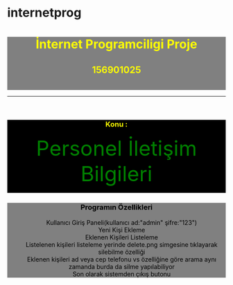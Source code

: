 # internetprog
<html>
<head>
</head>
<body>
<div style="background-color:grey; color:yellow; text-align:center">
<h1>İnternet Programciligi Proje</h1><h2>156901025</h2>
<br></div><hr><br>
<div style="background-color:black; color:yellow; text-align:center">
<h3>Konu :</h3><font size="7" color="green">Personel İletişim Bilgileri</font>
<hr>
</div>
<div style="background-color:grey; color:black; text-align:center">
<h3>Programın Özellikleri</h3>
<ol>
  Kullanıcı Giriş Paneli(kullanıcı ad:"admin" şifre:"123")<br>
  Yeni Kişi Ekleme<br>
  Eklenen Kişileri Listeleme<br>
  Listelenen kişileri listeleme yerinde delete.png simgesine tıklayarak silebilme özelliği<br>
  Eklenen kişileri ad veya cep telefonu vs özelliğine göre arama aynı zamanda burda da silme yapılabiliyor<br>
   Son olarak sistemden çıkış butonu
</div>
</body>
</html>
